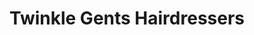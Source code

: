 ---
title: "Twinkle Gents Hairdressers"
url: /mumbai/twinkle-gents-hairdressers/
shop: hairdresser
---